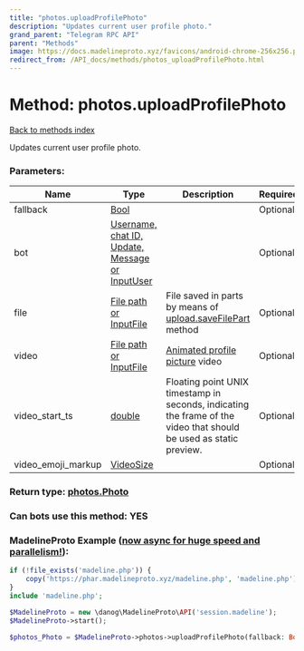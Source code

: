 ```yaml
---
title: "photos.uploadProfilePhoto"
description: "Updates current user profile photo."
grand_parent: "Telegram RPC API"
parent: "Methods"
image: https://docs.madelineproto.xyz/favicons/android-chrome-256x256.png
redirect_from: /API_docs/methods/photos_uploadProfilePhoto.html
---
```

# Method: photos.uploadProfilePhoto
[Back to methods index](index.html)



Updates current user profile photo.

### Parameters:

| Name     |    Type       | Description | Required |
|----------|---------------|-------------|----------|
|fallback|[Bool](/API_docs/types/Bool.html) |  | Optional|
|bot|[Username, chat ID, Update, Message or InputUser](/API_docs/types/InputUser.html) |  | Optional|
|file|[File path or InputFile](/API_docs/types/InputFile.html) | File saved in parts by means of [upload.saveFilePart](../methods/upload.saveFilePart.html) method | Optional|
|video|[File path or InputFile](/API_docs/types/InputFile.html) | [Animated profile picture](https://core.telegram.org/api/files#animated-profile-pictures) video | Optional|
|video\_start\_ts|[double](/API_docs/types/double.html) | Floating point UNIX timestamp in seconds, indicating the frame of the video that should be used as static preview. | Optional|
|video\_emoji\_markup|[VideoSize](/API_docs/types/VideoSize.html) |  | Optional|


### Return type: [photos.Photo](/API_docs/types/photos.Photo.html)

### Can bots use this method: **YES**


### MadelineProto Example ([now async for huge speed and parallelism!](https://docs.madelineproto.xyz/docs/ASYNC.html)):


```php
if (!file_exists('madeline.php')) {
    copy('https://phar.madelineproto.xyz/madeline.php', 'madeline.php');
}
include 'madeline.php';

$MadelineProto = new \danog\MadelineProto\API('session.madeline');
$MadelineProto->start();

$photos_Photo = $MadelineProto->photos->uploadProfilePhoto(fallback: Bool, bot: InputUser, file: InputFile, video: InputFile, video_start_ts: double, video_emoji_markup: VideoSize, );
```

